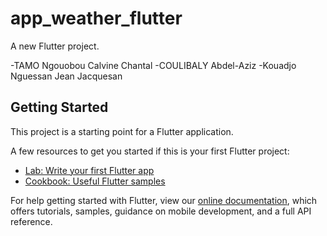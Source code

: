 # app_weather_flutter

A new Flutter project.

-TAMO Ngouobou Calvine Chantal
-COULIBALY Abdel-Aziz
-Kouadjo Nguessan Jean Jacquesan

## Getting Started

This project is a starting point for a Flutter application.

A few resources to get you started if this is your first Flutter project:

- [Lab: Write your first Flutter app](https://flutter.dev/docs/get-started/codelab)
- [Cookbook: Useful Flutter samples](https://flutter.dev/docs/cookbook)

For help getting started with Flutter, view our
[online documentation](https://flutter.dev/docs), which offers tutorials,
samples, guidance on mobile development, and a full API reference.
